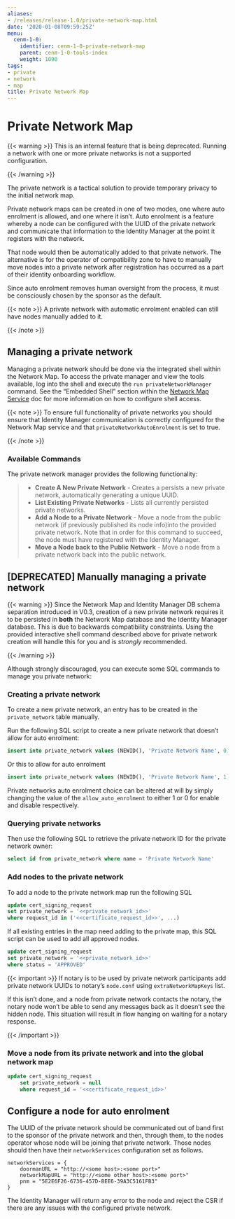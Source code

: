 ```yaml
---
aliases:
- /releases/release-1.0/private-network-map.html
date: '2020-01-08T09:59:25Z'
menu:
  cenm-1-0:
    identifier: cenm-1-0-private-network-map
    parent: cenm-1-0-tools-index
    weight: 1090
tags:
- private
- network
- map
title: Private Network Map
---
```



# Private Network Map


{{< warning >}}
This is an internal feature that is being deprecated. Running a network with one or more private networks
is not a supported configuration.

{{< /warning >}}


The private network is a tactical solution to provide temporary privacy to the initial network map.

Private network maps can be created in one of two modes, one where auto enrolment is allowed, and one
where it isn’t. Auto enrolment is a feature whereby a node can be configured with the UUID of the private
network and communicate that information to the Identity Manager at the point it registers with the network.

That node would then be automatically added to that private network. The alternative is for the operator of
compatibility zone to have to manually move nodes into a private network after registration has occurred as a
part of their identity onboarding workflow.

Since auto enrolment removes human oversight from the process, it must be consciously chosen by the sponsor as
the default.

{{< note >}}
A private network with automatic enrolment enabled can still have nodes manually added to it.

{{< /note >}}

## Managing a private network

Managing a private network should be done via the integrated shell within the Network Map. To access the private manager
and view the tools available, log into the shell and execute the `run privateNetworkManager` command. See the
“Embedded Shell” section within the [Network Map Service](network-map.md) doc for more information on how to configure shell access.

{{< note >}}
To ensure full functionality of private networks you should ensure that Identity Manager communication is
correctly configured for the Network Map service and that `privateNetworkAutoEnrolment` is set to true.

{{< /note >}}

### Available Commands

The private network manager provides the following functionality:

> 
> 
> * **Create A New Private Network** - Creates a persists a new private network, automatically generating a unique UUID.
> * **List Existing Private Networks** - Lists all currently persisted private networks.
> * **Add a Node to a Private Network** - Move a node from the public network (if previously published its node info)into the provided private network. Note that in order for this command to
> succeed, the node must have registered with the Identity Manager.
> * **Move a Node back to the Public Network** - Move a node from a private network back into the public network.



## [DEPRECATED] Manually managing a private network


{{< warning >}}
Since the Network Map and Identity Manager DB schema separation introduced in V0.3, creation of a new
private network requires it to be persisted in **both** the Network Map database and the Identity Manager
database. This is due to backwards compatibility constraints. Using the provided interactive shell command
described above for private network creation will handle this for you and is *strongly* recommended.

{{< /warning >}}


Although strongly discouraged, you can execute some SQL commands to manage you private network:


### Creating a private network

To create a new private network, an entry has to be created in the `private_network` table manually.

Run the following SQL script to create a new private network that doesn’t allow for auto enrolment:

```sql
insert into private_network values (NEWID(), 'Private Network Name', 0)
```

Or this to allow for auto enrolment

```sql
insert into private_network values (NEWID(), 'Private Network Name', 1)
```

Private networks auto enrolment choice can be altered at will by simply changing the value of the `allow_auto_enrolment`
to either 1 or 0 for enable and disable respectively.


### Querying private networks

Then use the following SQL to retrieve the private network ID for the private network owner:

```sql
select id from private_network where name = 'Private Network Name'
```


### Add nodes to the private network

To add a node to the private network map run the following SQL

```sql
update cert_signing_request
set private_network = '<<private_network_id>>'
where request_id in ('<<certificate_request_id>>', ...)
```

If all existing entries in the map need adding to the private map, this SQL script can be used to add all approved nodes.

```sql
update cert_signing_request
set private_network = '<<private_network_id>>'
where status = 'APPROVED'
```


{{< important >}}
If notary is to be used by private network participants add private network UUIDs to notary’s `node.conf`
using `extraNetworkMapKeys` list.

If this isn’t done, and a node from private network contacts the notary, the notary node won’t be able to send
any messages back as it doesn’t see the hidden node. This situation will result in flow hanging on waiting for
a notary response.


{{< /important >}}


### Move a node from its private network and into the global network map

```sql
update cert_signing_request
    set private_network = null
    where request_id = '<<certificate_request_id>>'
```


## Configure a node for auto enrolment

The UUID of the private network should be communicated out of band first to the sponsor of the private network
and then, through them, to the nodes operator whose node will be joining that private network. Those nodes should
then have their `networkServices` configuration set as follows.

```guess
networkServices = {
    doormanURL = "http://<some host>:<some port>"
    networkMapURL = "http://<some other host>:<some port>"
    pnm = "5E2E6F26-6736-457D-BEE6-39A3C5161FB3"
}
```

The Identity Manager will return any error to the node and reject the CSR if there are any issues with the configured
private network.

